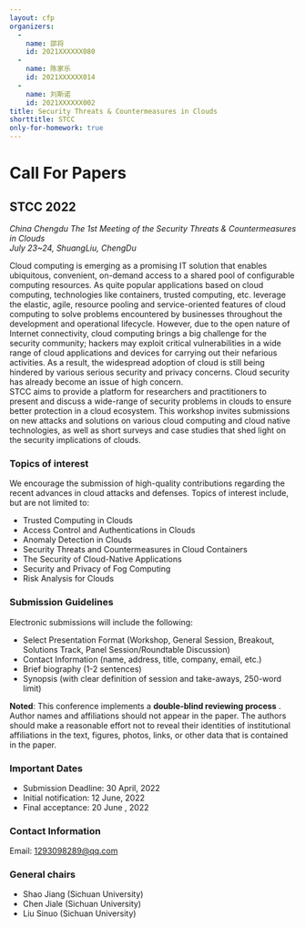 ```yaml
---
layout: cfp 
organizers:
  -
    name: 邵将
    id: 2021XXXXXX080
  -
    name: 陈家乐
    id: 2021XXXXXX014
  -
    name: 刘斯诺
    id: 2021XXXXXX002
title: Security Threats & Countermeasures in Clouds
shorttitle: STCC
only-for-homework: true
---
```


# Call For Papers
## STCC 2022 

_China Chengdu_ 
_The 1st Meeting of the Security Threats & Countermeasures in Clouds_    
_July 23~24, ShuangLiu, ChengDu_

Cloud computing is emerging as a promising IT solution that enables ubiquitous, convenient, on-demand access to a shared pool of configurable computing resources. As quite popular  applications based on cloud computing, technologies like containers, trusted computing, etc. leverage the elastic, agile, resource pooling and service-oriented features of cloud computing to solve problems encountered by businesses throughout the development and operational lifecycle.
However, due to the open nature of Internet connectivity, cloud computing brings a big challenge for the security community; hackers may exploit critical vulnerabilities in a wide range of cloud applications and devices for carrying out their nefarious activities. As a result, the widespread adoption of cloud is still being hindered by various serious security and privacy concerns. Cloud security has already become an issue of high concern.  
STCC aims to provide a platform for researchers and practitioners to present and discuss a wide-range of security problems in clouds to ensure better protection in a cloud ecosystem. This workshop invites submissions on new attacks and solutions on various cloud computing and cloud native technologies, as well as short surveys and case studies that shed light on the security implications of clouds.

### Topics of interest
We encourage the submission of high-quality contributions regarding the recent advances in cloud attacks and defenses. Topics of interest include, but are not limited to:  
+ Trusted Computing in Clouds
+ Access Control and Authentications in Clouds
+ Anomaly Detection in Clouds
+ Security Threats and Countermeasures in Cloud Containers
+ The Security of Cloud-Native Applications
+ Security and Privacy of Fog Computing
+ Risk Analysis for Clouds

### Submission Guidelines  
Electronic submissions will include the following:  
+ Select Presentation Format (Workshop, General Session, Breakout, Solutions Track, Panel Session/Roundtable Discussion)
+ Contact Information (name, address, title, company, email, etc.)
+ Brief biography (1-2 sentences)
+ Synopsis (with clear definition of session and take-aways, 250-word limit)  

**Noted**: This conference implements a **double-blind reviewing process** . Author names and affiliations should not appear in the paper. The authors should make a reasonable effort not to reveal their identities of institutional affiliations in the text, figures, photos, links, or other data that is contained in the paper. 

### Important Dates
- Submission Deadline: 30 April, 2022
- Initial notification: 12 June, 2022
- Final acceptance: 20 June , 2022

### Contact Information
Email: 1293098289@qq.com

### General chairs
* Shao Jiang (Sichuan University)
* Chen Jiale (Sichuan University)
* Liu Sinuo (Sichuan University)